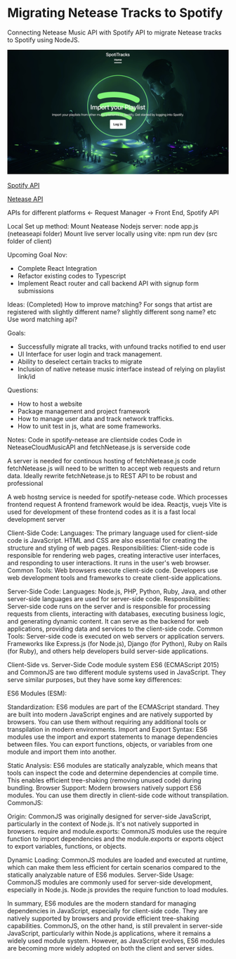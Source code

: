 # Migrating Netease Tracks to Spotify

Connecting Netease Music API with Spotify API to migrate Netease tracks to Spotify using
NodeJS.

![frontpage](./github/img1.png)

[Spotify API](https://developer.spotify.com/documentation/web-api/)

[Netease API](https://binaryify.github.io/NeteaseCloudMusicApi/#/)

APIs for different platforms <- Request Manager -> Front End, Spotify API

Local Set up method:
Mount Neatease Nodejs server: node app.js (neteaseapi folder)
Mount live server locally using vite: npm run dev (src folder of client)

Upcoming Goal Nov:

-   Complete React Integration
-   Refactor existing codes to Typescript
-   Implement React router and call backend API with signup form submissions

Ideas: (Completed)
How to improve matching? For songs that artist are registered with slightly different name?
slightly different song name? etc
Use word matching api?

Goals:

-   Successfully migrate all tracks, with unfound tracks notified to end user
-   UI Interface for user login and track management.
-   Ability to deselect certain tracks to migrate
-   Inclusion of native netease music interface instead of relying on playlist link/id

Questions:

-   How to host a website
-   Package management and project framework
-   How to manage user data and track network trafficks.
-   How to unit test in js, what are some frameworks.

Notes:
Code in spotify-netease are clientside codes
Code in NeteaseCloudMusicAPI and fetchNetease.js is serverside code

A server is needed for continous hosting of fetchNetease.js code
fetchNetease.js will need to be written to accept web requests and return data.
Ideally rewrite fetchNetease.js to REST API to be robust and professional

A web hostng service is needed for spotify-netease code. Which processes frontend request
A frontend framework would be idea. Reactjs, vuejs
Vite is used for development of these frontend codes as it is a fast local development server

Client-Side Code:
Languages: The primary language used for client-side code is JavaScript. HTML and CSS are also essential for creating the structure and styling of web pages.
Responsibilities: Client-side code is responsible for rendering web pages, creating interactive user interfaces, and responding to user interactions. It runs in the user's web browser.
Common Tools: Web browsers execute client-side code. Developers use web development tools and frameworks to create client-side applications.

Server-Side Code:
Languages: Node.js, PHP, Python, Ruby, Java, and other server-side languages are used for server-side code.
Responsibilities: Server-side code runs on the server and is responsible for processing requests from clients, interacting with databases, executing business logic, and generating dynamic content. It can serve as the backend for web applications, providing data and services to the client-side code.
Common Tools: Server-side code is executed on web servers or application servers. Frameworks like Express.js (for Node.js), Django (for Python), Ruby on Rails (for Ruby), and others help developers build server-side applications.

Client-Side vs. Server-Side Code module system
ES6 (ECMAScript 2015) and CommonJS are two different module systems used in JavaScript. They serve similar purposes, but they have some key differences:

ES6 Modules (ESM):

Standardization: ES6 modules are part of the ECMAScript standard. They are built into modern JavaScript engines and are natively supported by browsers. You can use them without requiring any additional tools or transpilation in modern environments.
Import and Export Syntax: ES6 modules use the import and export statements to manage dependencies between files. You can export functions, objects, or variables from one module and import them into another.

Static Analysis: ES6 modules are statically analyzable, which means that tools can inspect the code and determine dependencies at compile time. This enables efficient tree-shaking (removing unused code) during bundling.
Browser Support: Modern browsers natively support ES6 modules. You can use them directly in client-side code without transpilation.
CommonJS:

Origin: CommonJS was originally designed for server-side JavaScript, particularly in the context of Node.js. It's not natively supported in browsers.
require and module.exports: CommonJS modules use the require function to import dependencies and the module.exports or exports object to export variables, functions, or objects.

Dynamic Loading: CommonJS modules are loaded and executed at runtime, which can make them less efficient for certain scenarios compared to the statically analyzable nature of ES6 modules.
Server-Side Usage: CommonJS modules are commonly used for server-side development, especially in Node.js. Node.js provides the require function to load modules.

In summary, ES6 modules are the modern standard for managing dependencies in JavaScript, especially for client-side code. They are natively supported by browsers and provide efficient tree-shaking capabilities. CommonJS, on the other hand, is still prevalent in server-side JavaScript, particularly within Node.js applications, where it remains a widely used module system. However, as JavaScript evolves, ES6 modules are becoming more widely adopted on both the client and server sides.
